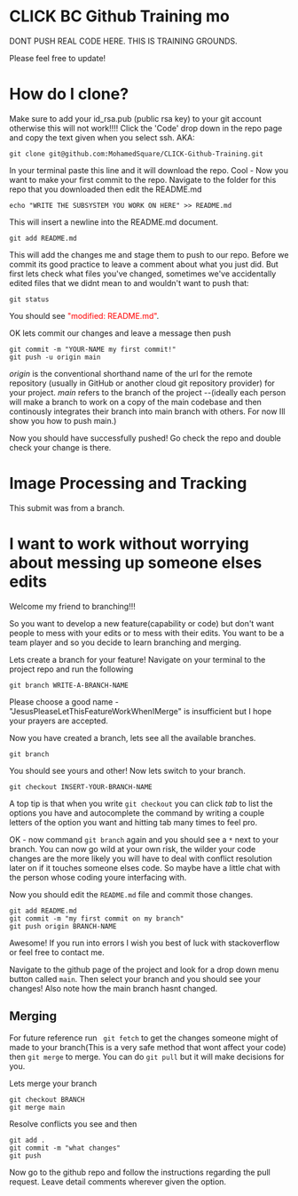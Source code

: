 # CLICK BC Github Training mo
DONT PUSH REAL CODE HERE. THIS IS TRAINING GROUNDS.

Please feel free to update!
# How do I clone?
Make sure to add your id_rsa.pub (public rsa key) to your git account otherwise this will not work!!!! 
Click the 'Code' drop down in the repo page and copy the text given when you select ssh. AKA:
```
git clone git@github.com:MohamedSquare/CLICK-Github-Training.git
```
In your terminal paste this line and it will download the repo. 
Cool - Now you want to make your first commit to the repo. Navigate to the folder for this repo that you downloaded then edit the README.md

```
echo "WRITE THE SUBSYSTEM YOU WORK ON HERE" >> README.md
```
This will insert a newline into the README.md document. 
```
git add README.md
```
This will add the changes me and stage them to push to our repo. Before we commit its good practice to leave a comment about what you just did. But first lets check what files you've changed, sometimes we've accidentally edited files that we didnt mean to and wouldn't want to push that:
```
git status 
```
You should see <span style="color:red">"modified: README.md"</span>.

OK lets commit our changes and leave a message then push
```
git commit -m "YOUR-NAME my first commit!"
git push -u origin main
```
*origin* is the conventional shorthand name of the url for the remote repository (usually in GitHub or another cloud git repository provider) for your project. *main* refers to the branch of the project --(ideally each person will make a branch to work on a copy of the main codebase and then continously integrates their branch into main branch with others. For now Ill show you how to push main.)

Now you should have successfully pushed! Go check the repo and double check your change is there.


# Image Processing and Tracking
This submit was from a branch.
# I want to work without worrying about messing up someone elses edits
Welcome my friend to branching!!!

So you want to develop a new feature(capability or code) but don't want people to mess with your edits or to mess with their edits. You want to be a team player and so you decide to learn branching and merging. 

Lets create a branch for your feature! Navigate on your terminal to the project repo and run the following
```
git branch WRITE-A-BRANCH-NAME
```
Please choose a good name - "JesusPleaseLetThisFeatureWorkWhenIMerge" is insufficient but I hope your prayers are accepted.

Now you have created a branch, lets see all the available branches.
```
git branch
```
You should see yours and other! Now lets switch to your branch. 
```
git checkout INSERT-YOUR-BRANCH-NAME    
```
A top tip is that when you write `git checkout` you can click *tab* to list the options you have and autocomplete the command by writing a couple letters of the option you want and hitting tab many times to feel pro.

OK - now command `git branch` again and you should see a `*` next to your branch. You can now go wild at your own risk, the wilder your code changes are the more likely you will have to deal with conflict resolution later on if it touches someone elses code. So maybe have a little chat with the person whose coding youre interfacing with.

Now you should edit the `README.md` file and commit those changes.
```
git add README.md
git commit -m "my first commit on my branch"
git push origin BRANCH-NAME
```
Awesome! If you run into errors I wish you best of luck with stackoverflow or feel free to contact me.

Navigate to the github page of the project and look for a drop down menu button called `main`. Then select your branch and you should see your changes! Also note how the main branch hasnt changed.
## Merging
For future reference run ` git fetch` to get the changes someone might of made to your branch(This is a very safe method that wont affect your code) then `git merge` to merge. You can do `git pull` but it will make decisions for you.

Lets merge your branch 

```
git checkout BRANCH
git merge main
```
Resolve conflicts you see and then 

```
git add .
git commit -m "what changes"
git push
```
Now go to the github repo and follow the instructions regarding the pull request. Leave detail comments wherever given the option. 
